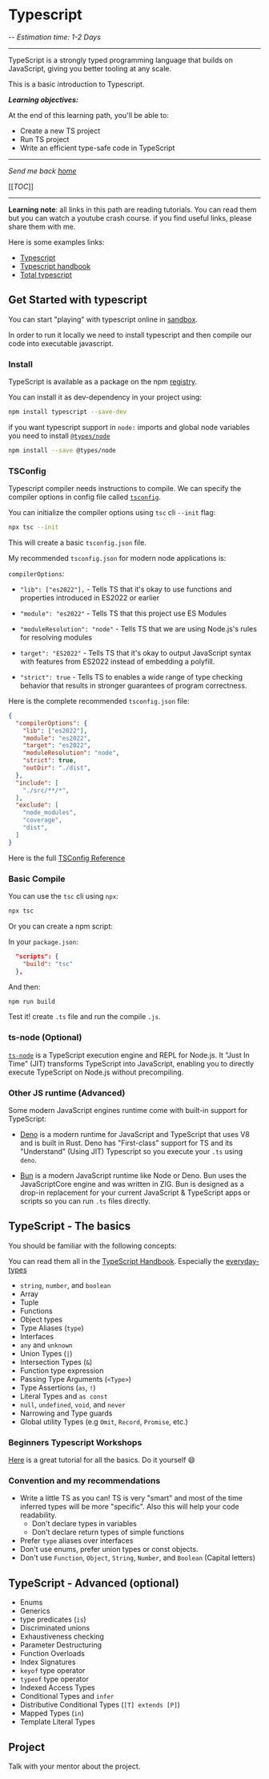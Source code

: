 # Typescript

-- *Estimation time: 1-2 Days*

---
TypeScript is a strongly typed programming language that builds on JavaScript, giving you better tooling at any scale.

This is a basic introduction to Typescript.

***Learning objectives:***

At the end of this learning path, you'll be able to:

- Create a new TS project
- Run TS project
- Write an efficient type-safe code in TypeScript

---
*Send me back [home](home)*

[[*TOC*]]

---
**Learning note**: all links in this path are reading tutorials. You can read them but you can watch a youtube crash course. if you find useful links, please share them with me.

Here is some examples links:

- [Typescript](https://www.typescriptlang.org/)
- [Typescript handbook](https://www.typescriptlang.org/docs/handbook/index.html)
- [Total typescript](https://www.totaltypescript.com/)

## Get Started with typescript

You can start "playing" with typescript online in [sandbox](https://www.typescriptlang.org/play).

In order to run it locally we need to install typescript and then compile our code into executable javascript.

### Install

TypeScript is available as a package on the npm [registry](https://www.npmjs.com/package/typescript).

You can install it as dev-dependency in your project using:

```bash
npm install typescript --save-dev
```

if you want typescript support in `node:` imports and global node variables you need to install [`@types/node`](https://www.npmjs.com/package/@types/node)

```bash
npm install --save @types/node
```

### TSConfig

Typescript compiler needs instructions to compile. We can specify the compiler options in config file called [`tsconfig`](https://www.typescriptlang.org/docs/handbook/tsconfig-json.html).

You can initialize the compiler options using `tsc` cli `--init` flag:

```bash
npx tsc --init
```

This will create a basic `tsconfig.json` file.

My recommended `tsconfig.json` for modern node applications is:

`compilerOptions`:

- `"lib": ["es2022"],` - Tells TS that it's okay to use functions and properties introduced in ES2022 or earlier

- `"module": "es2022"` - Tells TS that this project use ES Modules

- `"moduleResolution": "node"` - Tells TS that we are using Node.js's rules for resolving modules

- `target": "ES2022"` - Tells TS that it's okay to output JavaScript syntax with features from ES2022  instead of embedding a polyfill.

- `"strict": true` - Tells TS to enables a wide range of type checking behavior that results in stronger guarantees of program correctness.

Here is the complete recommended `tsconfig.json` file:

```json
{
  "compilerOptions": {
    "lib": ["es2022"],
    "module": "es2022",
    "target": "es2022",
    "moduleResolution": "node",
    "strict": true,
    "outDir": "./dist",
  },
  "include": [
    "./src/**/*",
  ],
  "exclude": [
    "node_modules",
    "coverage",
    "dist",
  ]
}
```

Here is the full [TSConfig Reference](https://www.typescriptlang.org/tsconfig)

### Basic Compile

You can use the `tsc` cli using `npx`:

```bash
npx tsc
```

Or you can create a npm script:

In your `package.json`:

```json
  "scripts": {
    "build": "tsc"
  },
```

And then:

```bash
npm run build
```

Test it! create `.ts` file and run the compile `.js`.

### ts-node (Optional)

[`ts-node`](https://www.npmjs.com/package/ts-node) is a TypeScript execution engine and REPL for Node.js. It "Just In Time" (JIT) transforms TypeScript into JavaScript, enabling you to directly execute TypeScript on Node.js without precompiling.

### Other JS runtime (Advanced)

Some modern JavaScript engines runtime come with built-in support for TypeScript:

- [Deno](https://deno.land/) is a modern runtime for JavaScript and TypeScript that uses V8 and is built in Rust. Deno has "First-class" support for TS and its "Understand" (Using JIT) Typescript so you execute your `.ts` using `deno`.  

- [Bun](https://bun.sh) is a modern JavaScript runtime like Node or Deno. Bun uses the JavaScriptCore engine and was written in ZIG. Bun is designed as a drop-in replacement for your current JavaScript & TypeScript apps or scripts so you can run `.ts` files directly.

## TypeScript - The basics

You should be familiar with the following concepts:

You can read them all in the [TypeScript Handbook](https://www.typescriptlang.org/docs/handbook/intro.html). Especially the [everyday-types](https://www.typescriptlang.org/docs/handbook/2/everyday-types.html)

- `string`, `number`, and `boolean`
- Array
- Tuple
- Functions
- Object types
- Type Aliases (`type`)
- Interfaces
- `any` and `unknown`
- Union Types (`|`)
- Intersection Types (`&`)
- Function type expression
- Passing Type Arguments (`<Type>`)
- Type Assertions (`as`, `!`)
- Literal Types and `as const`
- `null`, `undefined`, `void`, and `never`
- Narrowing and Type guards
- Global utility Types (e.g `Omit`, `Record`, `Promise`, etc.)

### Beginners Typescript Workshops

[Here](https://github.com/total-typescript/beginners-typescript-tutorial) is a great tutorial for all the basics. Do it yourself :smile:

### Convention and my recommendations

- Write a little TS as you can! TS is very "smart" and most of the time inferred types will be more "specific". Also this will help your code readability.
  - Don't declare types in variables
  - Don't declare return types of simple functions
- Prefer `type` aliases over interfaces
- Don't use enums, prefer union types or const objects.
- Don't use `Function`, `Object`, `String`, `Number`, and `Boolean` (Capital letters)

## TypeScript - Advanced (optional)

- Enums
- Generics
- type predicates (`is`)
- Discriminated unions
- Exhaustiveness checking
- Parameter Destructuring
- Function Overloads
- Index Signatures
- `keyof` type operator
- `typeof` type operator
- Indexed Access Types
- Conditional Types and `infer`
- Distributive Conditional Types (`[T] extends [P]`)
- Mapped Types (`in`)
- Template Literal Types

## Project

Talk with your mentor about the project.
